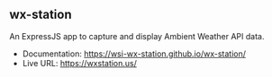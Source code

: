## wx-station

An ExpressJS app to capture and display Ambient Weather API data.

* Documentation: https://wsi-wx-station.github.io/wx-station/
* Live URL: https://wxstation.us/
